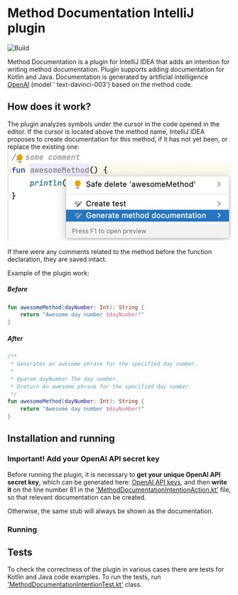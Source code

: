 # Method Documentation IntelliJ plugin

![Build](https://github.com/diffitask/JB-method-doc-plugin/workflows/Build/badge.svg)

<!-- Plugin description -->
Method Documentation is a plugin for IntelliJ IDEA that adds an intention for writing method documentation. Plugin
supports adding documentation for Kotlin and Java. Documentation is generated by artificial
intelligence [OpenAI](https://platform.openai.com) (model '
text-davinci-003') based on the method code.
<!-- Plugin description end -->

## How does it work?

The plugin analyzes symbols under the cursor in the code opened in the editor. If the cursor is located above the
method name, IntelliJ IDEA proposes to create documentation for this method, if it has not yet been, or replace the
existing one:
<img src="/images/intention-example.png"/>

If there were any comments related to the method before the function declaration, they are saved intact.

Example of the plugin work:

##### Before

```kotlin
fun awesomeMethod(dayNumber: Int): String {
    return "Awesome day number $dayNumber!"
}
```

##### After

```kotlin
/**
 * Generates an awesome phrase for the specified day number.
 *
 * @param dayNumber The day number.
 * @return An awesome phrase for the specified day number.
 */
fun awesomeMethod(dayNumber: Int): String {
    return "Awesome day number $dayNumber!"
}
```

## Installation and running

### Important! Add your OpenAI API secret key

Before running the plugin, it is necessary to **get your unique OpenAI API secret key**, which can be generated
here: [OpenAI API keys](https://platform.openai.com/account/api-keys), and then **write it** on the line number 81
in
the ['MethodDocumentationIntentionAction.kt'](https://github.com/diffitask/method-doc-intellij-plugin/src/main/kotlin/com/methoddoc/intention/MethodDocumentationIntentionAction.kt)
file, so that relevant documentation can be created.

Otherwise, the same stub will always be shown as the documentation.

### Running

## Tests

To check the correctness of the plugin in various cases there
are tests for Kotlin and Java code examples. To run the tests,
run ['MethodDocumentationIntentionTest.kt'](https://github.com/diffitask/method-doc-intellij-plugin/src/test/kotlin/com/methoddoc/intention/MethodDocumentationIntentionTest.kt)
class.